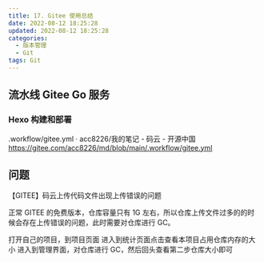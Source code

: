 ```yaml
---
title: 17. Gitee 使用总结
date: 2022-08-12 18:25:28
updated: 2022-08-12 18:25:28
categories:
  - 版本管理
  - Git
tags: Git
---
```


## 流水线 Gitee Go 服务

### Hexo 构建和部署

.workflow/gitee.yml · acc8226/我的笔记 - 码云 - 开源中国
<https://gitee.com/acc8226/md/blob/main/.workflow/gitee.yml>

## 问题

【GITEE】码云上传代码文件出现上传错误的问题

正常 GITEE 的免费版本，仓库容量只有 1G 左右，所以仓库上传文件过多的的时候会存在上传错误的问题，此时需要对仓库进行 GC。

<!-- more -->

打开自己的项目，到项目页面
进入到统计页面点击查看本项目占用仓库内存的大小
进入到管理界面，对仓库进行 GC，然后回头查看第二步仓库大小即可

